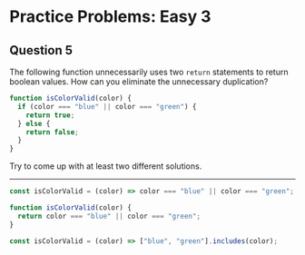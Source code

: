 # Practice Problems: Easy 3

## Question 5

The following function unnecessarily uses two `return` statements to return boolean values. How can you eliminate the unnecessary duplication?

```js
function isColorValid(color) {
  if (color === "blue" || color === "green") {
    return true;
  } else {
    return false;
  }
}
```

Try to come up with at least two different solutions.

---

```js
const isColorValid = (color) => color === "blue" || color === "green";
```

```js
function isColorValid(color) {
  return color === "blue" || color === "green";
}
```

```js
const isColorValid = (color) => ["blue", "green"].includes(color);
```
